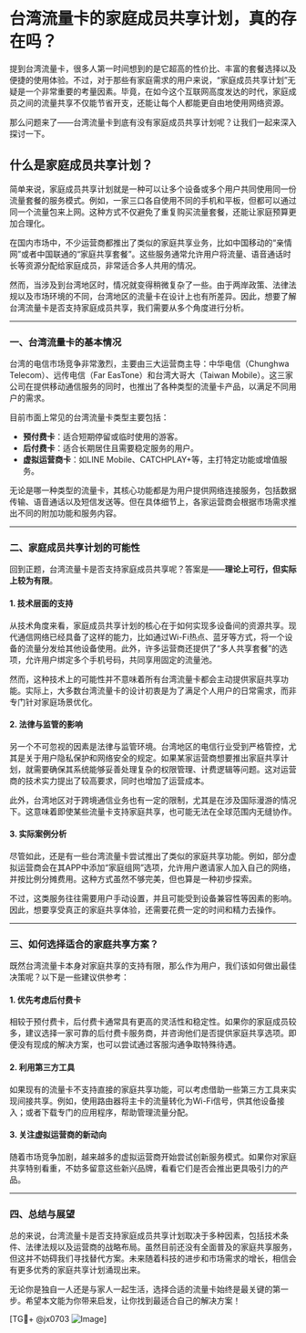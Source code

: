# 台湾流量卡的家庭成员共享计划，真的存在吗？

提到台湾流量卡，很多人第一时间想到的是它超高的性价比、丰富的套餐选择以及便捷的使用体验。不过，对于那些有家庭需求的用户来说，“家庭成员共享计划”无疑是一个非常重要的考量因素。毕竟，在如今这个互联网高度发达的时代，家庭成员之间的流量共享不仅能节省开支，还能让每个人都能更自由地使用网络资源。

那么问题来了——台湾流量卡到底有没有家庭成员共享计划呢？让我们一起来深入探讨一下。

## 什么是家庭成员共享计划？

简单来说，家庭成员共享计划就是一种可以让多个设备或多个用户共同使用同一份流量套餐的服务模式。例如，一家三口各自使用不同的手机和平板，但都可以通过同一个流量包来上网。这种方式不仅避免了重复购买流量套餐，还能让家庭预算更加合理化。

在国内市场中，不少运营商都推出了类似的家庭共享业务，比如中国移动的“亲情网”或者中国联通的“家庭共享套餐”。这些服务通常允许用户将流量、语音通话时长等资源分配给家庭成员，非常适合多人共用的情况。

然而，当涉及到台湾地区时，情况就变得稍微复杂了一些。由于两岸政策、法律法规以及市场环境的不同，台湾地区的流量卡在设计上也有所差异。因此，想要了解台湾流量卡是否支持家庭成员共享，我们需要从多个角度进行分析。

---

### **一、台湾流量卡的基本情况**

台湾的电信市场竞争非常激烈，主要由三大运营商主导：中华电信（Chunghwa Telecom）、远传电信（Far EasTone）和台湾大哥大（Taiwan Mobile）。这三家公司在提供移动通信服务的同时，也推出了各种类型的流量卡产品，以满足不同用户的需求。

目前市面上常见的台湾流量卡类型主要包括：

- **预付费卡**：适合短期停留或临时使用的游客。
- **后付费卡**：适合长期居住且需要稳定服务的用户。
- **虚拟运营商卡**：如LINE Mobile、CATCHPLAY+等，主打特定功能或增值服务。

无论是哪一种类型的流量卡，其核心功能都是为用户提供网络连接服务，包括数据传输、语音通话以及短信发送等。但在具体细节上，各家运营商会根据市场需求推出不同的附加功能和服务内容。

---

### **二、家庭成员共享计划的可能性**

回到正题，台湾流量卡是否支持家庭成员共享呢？答案是——**理论上可行，但实际上较为有限**。

#### 1. **技术层面的支持**
从技术角度来看，家庭成员共享计划的核心在于如何实现多设备间的资源共享。现代通信网络已经具备了这样的能力，比如通过Wi-Fi热点、蓝牙等方式，将一个设备的流量分发给其他设备使用。此外，许多运营商还提供了“多人共享套餐”的选项，允许用户绑定多个手机号码，共同享用固定的流量池。

然而，这种技术上的可能性并不意味着所有台湾流量卡都会主动提供家庭共享功能。实际上，大多数台湾流量卡的设计初衷是为了满足个人用户的日常需求，而非专门针对家庭场景优化。

#### 2. **法律与监管的影响**
另一个不可忽视的因素是法律与监管环境。台湾地区的电信行业受到严格管控，尤其是关于用户隐私保护和网络安全的规定。如果某家运营商想要推出家庭共享计划，就需要确保其系统能够妥善处理复杂的权限管理、计费逻辑等问题。这对运营商的技术实力提出了较高要求，同时也增加了运营成本。

此外，台湾地区对于跨境通信业务也有一定的限制，尤其是在涉及国际漫游的情况下。这意味着即使某些流量卡支持家庭共享，也可能无法在全球范围内无缝协作。

#### 3. **实际案例分析**
尽管如此，还是有一些台湾流量卡尝试推出了类似的家庭共享功能。例如，部分虚拟运营商会在其APP中添加“家庭组网”选项，允许用户邀请家人加入自己的网络，并按比例分摊费用。这种方式虽然不够完美，但也算是一种初步探索。

不过，这类服务往往需要用户手动设置，并且可能受到设备兼容性等因素的影响。因此，想要享受真正的家庭共享体验，还需要花费一定的时间和精力去操作。

---

### **三、如何选择适合的家庭共享方案？**

既然台湾流量卡本身对家庭共享的支持有限，那么作为用户，我们该如何做出最佳决策呢？以下是一些建议供参考：

#### 1. **优先考虑后付费卡**
相较于预付费卡，后付费卡通常具有更高的灵活性和稳定性。如果你的家庭成员较多，建议选择一家可靠的后付费卡服务商，并咨询他们是否提供家庭共享选项。即便没有现成的解决方案，也可以尝试通过客服沟通争取特殊待遇。

#### 2. **利用第三方工具**
如果现有的流量卡不支持直接的家庭共享功能，可以考虑借助一些第三方工具来实现间接共享。例如，使用路由器将主卡的流量转化为Wi-Fi信号，供其他设备接入；或者下载专门的应用程序，帮助管理流量分配。

#### 3. **关注虚拟运营商的新动向**
随着市场竞争加剧，越来越多的虚拟运营商开始尝试创新服务模式。如果你对家庭共享特别看重，不妨多留意这些新兴品牌，看看它们是否会推出更具吸引力的产品。

---

### **四、总结与展望**

总的来说，台湾流量卡是否支持家庭成员共享计划取决于多种因素，包括技术条件、法律法规以及运营商的战略布局。虽然目前还没有全面普及的家庭共享服务，但这并不妨碍我们寻找替代方案。未来随着科技的进步和市场需求的增长，相信会有更多优秀的家庭共享计划涌现出来。

无论你是独自一人还是与家人一起生活，选择合适的流量卡始终是最关键的第一步。希望本文能为你带来启发，让你找到最适合自己的解决方案！

[TG💪+ @jx0703 ![Image](https://github.com/user-attachments/assets/dbca1d08-cadb-493c-b0ec-ad6f7a83f270)]